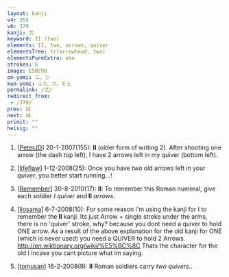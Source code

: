 ```yaml
---
layout: kanji
v4: 355
v6: 379
kanji: 弐
keyword: II (two)
elements: II, two, arrows, quiver
elementsTree: tr(arrowhead, two)
elementsPureExtra: one
strokes: 6
image: E5BC90
on-yomi: ニ、ジ
kun-yomi: ふた.つ、そえ
permalink: /弐/
redirect_from:
 - /379/
prev: 試
next: 域
primit: ""
heisig: ""
---
```


1) [<a href="http://kanji.koohii.com/profile/PeterJD">PeterJD</a>] 20-1-2007(155): <strong>II</strong> (older form of writing 2). After shooting one arrow (the dash top left), I have 2 arrows left in my quiver (bottom left).

2) [<a href="http://kanji.koohii.com/profile/lifeflaw">lifeflaw</a>] 1-12-2008(25): Once you have <em>two</em> old arrows left in your <em>quiver</em>, you better start running...!

3) [<a href="http://kanji.koohii.com/profile/Remember">Remember</a>] 30-8-2010(17): <strong>II</strong>: To remember this Roman numeral, give each soldier <em>I quiver</em> and<strong> II</strong> <em>arrows</em>.

4) [<a href="http://kanji.koohii.com/profile/liosama">liosama</a>] 6-7-2008(10): For some reason i&#039;m using the kanji for I to remember the<strong> II</strong> kanji. Its just Arrow + single stroke under the arms, there is no &#039;quiver&#039; stroke, why? because you dont need a quiver to hold ONE arrow. As a result of the above explanation for the old kanji for ONE (which is never used) you need a QUIVER to hold 2 Arrows. <a href="http://en.wiktionary.org/wiki/%E5%BC%8C">http://en.wiktionary.org/wiki/%E5%BC%8C</a> Thats the character for the old I incase you cant picture what im saying.

5) [<a href="http://kanji.koohii.com/profile/tomusan">tomusan</a>] 16-2-2008(9): <strong>II</strong> Roman soldiers carry <em>two</em> <em>quivers.</em>.

